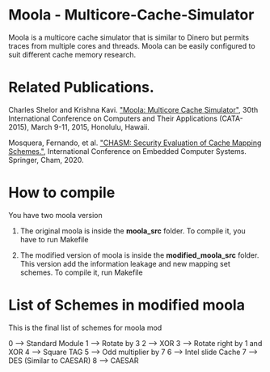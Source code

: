 # Moola - Multicore-Cache-Simulator

Moola is a multicore cache simulator that is similar to Dinero but permits traces from multiple cores and threads. Moola can be easily configured to suit different cache memory research.

# Related Publications.

Charles Shelor and Krishna Kavi. ["Moola: Multicore Cache Simulator"](https://csrl.cse.unt.edu/kavi/Research/CATA-2015.pdf), 30th International Conference on Computers and Their Applications (CATA-2015), March 9-11, 2015, Honolulu, Hawaii.

Mosquera, Fernando, et al. ["CHASM: Security Evaluation of Cache Mapping Schemes."](https://link.springer.com/chapter/10.1007/978-3-030-60939-9_17), International Conference on Embedded Computer Systems. Springer, Cham, 2020.

# How to compile

You have two moola version

1) The original moola is inside the **moola_src** folder. To compile it, you have to run Makefile

2) The modified version of moola is inside the **modified_moola_src** folder. This version add the information leakage and new mapping set schemes. To compile it, run Makefile

# List of Schemes in modified moola

This is the final list of schemes for moola mod

0 --> Standard Module
1 --> Rotate by 3
2 --> XOR
3 --> Rotate right by 1 and XOR
4 --> Square TAG
5 --> Odd multiplier by 7
6 --> Intel slide Cache
7 --> DES (Similar to CAESAR)
8 --> CAESAR
